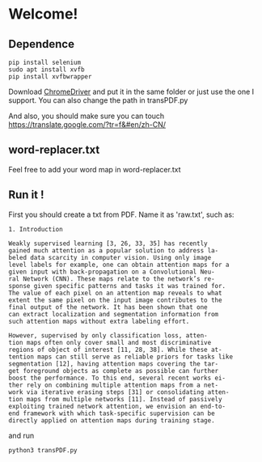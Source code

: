 # Welcome!

## Dependence
``` Shell
pip install selenium
sudo apt install xvfb
pip install xvfbwrapper
```
Download [ChromeDriver](https://sites.google.com/a/chromium.org/chromedriver/downloads) and put it in the same folder or just use the one I support. You can also change the path in transPDF.py

And also, you should make sure you can touch https://translate.google.com/?tr=f&#en/zh-CN/

## word-replacer.txt
Feel free to add your word map in word-replacer.txt

## Run it !
First you should create a txt from PDF. Name it as 'raw.txt', such as:
```
1. Introduction

Weakly supervised learning [3, 26, 33, 35] has recently
gained much attention as a popular solution to address la-
beled data scarcity in computer vision. Using only image
level labels for example, one can obtain attention maps for a
given input with back-propagation on a Convolutional Neu-
ral Network (CNN). These maps relate to the network’s re-
sponse given specific patterns and tasks it was trained for.
The value of each pixel on an attention map reveals to what
extent the same pixel on the input image contributes to the
final output of the network. It has been shown that one
can extract localization and segmentation information from
such attention maps without extra labeling effort.

However, supervised by only classification loss, atten-
tion maps often only cover small and most discriminative
regions of object of interest [11, 28, 38]. While these at-
tention maps can still serve as reliable priors for tasks like
segmentation [12], having attention maps covering the tar-
get foreground objects as complete as possible can further
boost the performance. To this end, several recent works ei-
ther rely on combining multiple attention maps from a net-
work via iterative erasing steps [31] or consolidating atten-
tion maps from multiple networks [11]. Instead of passively
exploiting trained network attention, we envision an end-to-
end framework with which task-specific supervision can be
directly applied on attention maps during training stage.
```
and run
```
python3 transPDF.py
```
